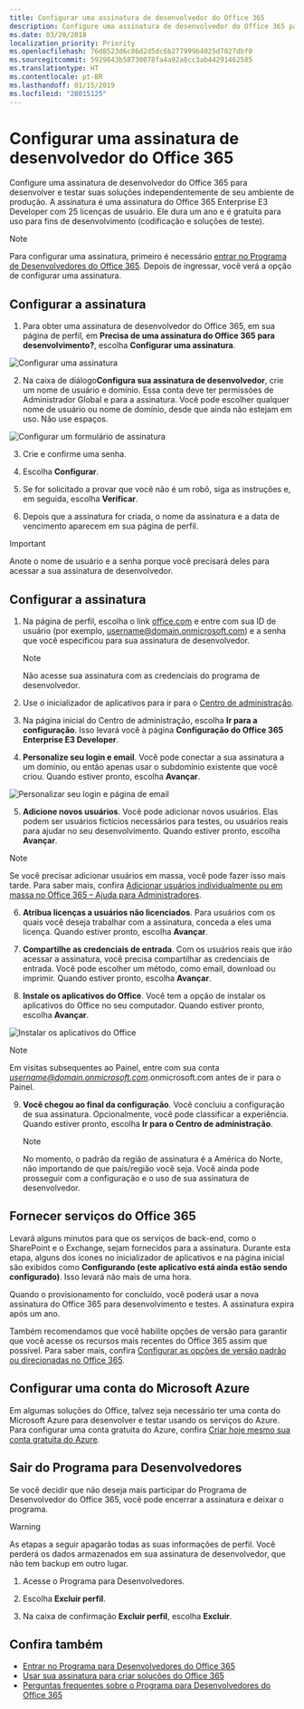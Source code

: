 ```yaml
---
title: Configurar uma assinatura de desenvolvedor do Office 365
description: Configure uma assinatura de desenvolvedor do Office 365 para desenvolver e testar suas soluções independentemente de seu ambiente de produção.
ms.date: 03/20/2018
localization_priority: Priority
ms.openlocfilehash: 76d8523d6c86d2d5dc6b277999b4025d7027dbf0
ms.sourcegitcommit: 5929843b58730078fa4a92a8cc3ab44291462585
ms.translationtype: HT
ms.contentlocale: pt-BR
ms.lasthandoff: 01/15/2019
ms.locfileid: "28015125"
---
```

# <a name="set-up-an-office-365-developer-subscription"></a>Configurar uma assinatura de desenvolvedor do Office 365 

Configure uma assinatura de desenvolvedor do Office 365 para desenvolver e testar suas soluções independentemente de seu ambiente de produção. A assinatura é uma assinatura do Office 365 Enterprise E3 Developer com 25 licenças de usuário. Ele dura um ano e é gratuita para uso para fins de desenvolvimento (codificação e soluções de teste).

> [!NOTE] 
> Para configurar uma assinatura, primeiro é necessário [entrar no Programa de Desenvolvedores do Office 365](office-365-developer-program.md). Depois de ingressar, você verá a opção de configurar uma assinatura.

## <a name="set-up-your-subscription"></a>Configurar a assinatura

1. Para obter uma assinatura de desenvolvedor do Office 365, em sua página de perfil, em **Precisa de uma assinatura do Office 365 para desenvolvimento?**, escolha **Configurar uma assinatura**.

  ![Configurar uma assinatura](images/4-set-up-subscription.png)

2. Na caixa de diálogo**Configura sua assinatura de desenvolvedor**, crie um nome de usuário e domínio. Essa conta deve ter permissões de Administrador Global e para a assinatura. Você pode escolher qualquer nome de usuário ou nome de domínio, desde que ainda não estejam em uso. Não use espaços.

  ![Configurar um formulário de assinatura](images/5-set-up-form.png)

3. Crie e confirme uma senha.

4. Escolha **Configurar**.

5. Se for solicitado a provar que você não é um robô, siga as instruções e, em seguida, escolha **Verificar**.

6. Depois que a assinatura for criada, o nome da assinatura e a data de vencimento aparecem em sua página de perfil.

  > [!IMPORTANT]
  > Anote o nome de usuário e a senha porque você precisará deles para acessar a sua assinatura de desenvolvedor.

## <a name="configure-the-subscription"></a>Configurar a assinatura

1. Na página de perfil, escolha o link [office.com](https://www.office.com/) e entre com sua ID de usuário (por exemplo, username@domain.onmicrosoft.com) e a senha que você especificou para sua assinatura de desenvolvedor.

   > [!NOTE] 
   > Não acesse sua assinatura com as credenciais do programa de desenvolvedor.

2. Use o inicializador de aplicativos para ir para o [Centro de administração](https://portal.office.com/adminportal/home#/homepage).

3. Na página inicial do Centro de administração, escolha **Ir para a configuração**. Isso levará você à página **Configuração do Office 365 Enterprise E3 Developer**.

4. **Personalize seu login e email**. Você pode conectar a sua assinatura a um domínio, ou então apenas usar o subdomínio existente que você criou. Quando estiver pronto, escolha **Avançar**.

  ![Personalizar seu login e página de email](images/8a-set-up-personalize.png)

5. **Adicione novos usuários**. Você pode adicionar novos usuários. Elas podem ser usuários fictícios necessários para testes, ou usuários reais para ajudar no seu desenvolvimento. Quando estiver pronto, escolha **Avançar**.
    
  > [!NOTE]
  > Se você precisar adicionar usuários em massa, você pode fazer isso mais tarde. Para saber mais, confira [Adicionar usuários individualmente ou em massa no Office 365 – Ajuda para Administradores](https://support.office.com/pt-BR/article/add-users-individually-or-in-bulk-to-office-365-admin-help-1970f7d6-03b5-442f-b385-5880b9c256ec).

6. **Atribua licenças a usuários não licenciados**. Para usuários com os quais você deseja trabalhar com a assinatura, conceda a eles uma licença. Quando estiver pronto, escolha **Avançar**.

7. **Compartilhe as credenciais de entrada**. Com os usuários reais que irão acessar a assinatura, você precisa compartilhar as credenciais de entrada. Você pode escolher um método, como email, download ou imprimir. Quando estiver pronto, escolha **Avançar**.

8. **Instale os aplicativos do Office**. Você tem a opção de instalar os aplicativos do Office no seu computador. Quando estiver pronto, escolha **Avançar**.

  ![Instalar os aplicativos do Office](images/11-install-office-apps.png)

   > [!NOTE] 
   > Em visitas subsequentes ao Painel, entre com sua conta *username@domain.onmicrosoft.com*.onmicrosoft.com antes de ir para o Painel.

9. **Você chegou ao final da configuração**. Você concluiu a configuração de sua assinatura. Opcionalmente, você pode classificar a experiência. Quando estiver pronto, escolha **Ir para o Centro de administração**.
    
   > [!NOTE] 
   > No momento, o padrão da região de assinatura é a América do Norte, não importando de que país/região você seja. Você ainda pode prosseguir com a configuração e o uso de sua assinatura de desenvolvedor.

## <a name="provision-office-365-services"></a>Fornecer serviços do Office 365

Levará alguns minutos para que os serviços de back-end, como o SharePoint e o Exchange, sejam fornecidos para a assinatura. Durante esta etapa, alguns dos ícones no inicializador de aplicativos e na página inicial são exibidos como **Configurando (este aplicativo está ainda estão sendo configurado)**. Isso levará não mais de uma hora.

Quando o provisionamento for concluído, você poderá usar a nova assinatura do Office 365 para desenvolvimento e testes. A assinatura expira após um ano.

Também recomendamos que você habilite opções de versão para garantir que você acesse os recursos mais recentes do Office 365 assim que possível. Para saber mais, confira [Configurar as opções de versão padrão ou direcionadas no Office 365](https://support.office.com/en-us/article/set-up-the-standard-or-targeted-release-options-in-office-365-3b3adfa4-1777-4ff0-b606-fb8732101f47?ui=en-US&rs=en-US&ad=US).

## <a name="set-up-a-microsoft-azure-account"></a>Configurar uma conta do Microsoft Azure

Em algumas soluções do Office, talvez seja necessário ter uma conta do Microsoft Azure para desenvolver e testar usando os serviços do Azure. Para configurar uma conta gratuita do Azure, confira [Criar hoje mesmo sua conta gratuita do Azure](https://azure.microsoft.com/pt-BR/free/).

## <a name="leave-the-developer-program"></a>Sair do Programa para Desenvolvedores

Se você decidir que não deseja mais participar do Programa de Desenvolvedor do Office 365, você pode encerrar a assinatura e deixar o programa.

  > [!WARNING]
  > As etapas a seguir apagarão todas as suas informações de perfil. Você perderá os dados armazenados em sua assinatura de desenvolvedor, que não tem backup em outro lugar.

1. Acesse o Programa para Desenvolvedores.

2. Escolha **Excluir perfil**.

3. Na caixa de confirmação **Excluir perfil**, escolha **Excluir**.

## <a name="see-also"></a>Confira também

- [Entrar no Programa para Desenvolvedores do Office 365](office-365-developer-program.md)
- [Usar sua assinatura para criar soluções do Office 365](build-office-365-solutions.md)
- [Perguntas frequentes sobre o Programa para Desenvolvedores do Office 365](office-365-developer-program-faq.md)
